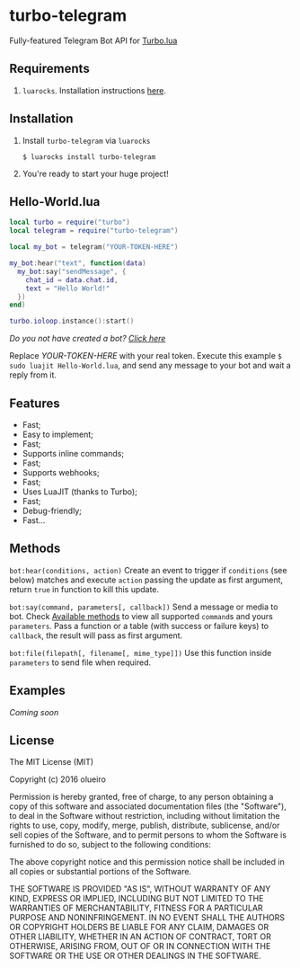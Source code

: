 turbo-telegram
==============
Fully-featured Telegram Bot API for [Turbo.lua](http://turbo.readthedocs.io)

Requirements
------------

1. `luarocks`. Installation instructions [here](https://luarocks.org/#quick-start).

Installation
------------

1. Install `turbo-telegram` via `luarocks`

   ```$ luarocks install turbo-telegram```

2. You're ready to start your huge project!

Hello-World.lua
-----------

```lua
local turbo = require("turbo")
local telegram = require("turbo-telegram")

local my_bot = telegram("YOUR-TOKEN-HERE")

my_bot:hear("text", function(data)
  my_bot:say("sendMessage", {
    chat_id = data.chat.id,
    text = "Hello World!"
  })
end)

turbo.ioloop.instance():start()
```

_Do you not have created a bot? [Click here](http://telegram.me/botfather?start=/newbot)_

Replace *YOUR-TOKEN-HERE* with your real token. Execute this example `$ sudo luajit Hello-World.lua`, and send any message to your bot and wait a reply from it.

Features
--------

* Fast;
* Easy to implement;
* Fast;
* Supports inline commands;
* Fast;
* Supports webhooks;
* Fast;
* Uses LuaJIT (thanks to Turbo);
* Fast;
* Debug-friendly;
* Fast...

Methods
-------

`bot:hear(conditions, action)` Create an event to trigger if `conditions` (see below) matches and execute `action` passing the update as first argument, return `true` in function to kill this update.

`bot:say(command, parameters[, callback])` Send a message or media to bot. Check [Available methods](https://core.telegram.org/bots/api#available-methods) to view all supported `command`s and yours `parameters`. Pass a function or a table (with success or failure keys) to `callback`, the result will pass as first argument.

`bot:file(filepath[, filename[, mime_type]])` Use this function inside `parameters` to send file when required.

Examples
--------

_Coming soon_

License
-------

The MIT License (MIT)

Copyright (c) 2016 olueiro

Permission is hereby granted, free of charge, to any person obtaining a copy
of this software and associated documentation files (the "Software"), to deal
in the Software without restriction, including without limitation the rights
to use, copy, modify, merge, publish, distribute, sublicense, and/or sell
copies of the Software, and to permit persons to whom the Software is
furnished to do so, subject to the following conditions:

The above copyright notice and this permission notice shall be included in all
copies or substantial portions of the Software.

THE SOFTWARE IS PROVIDED "AS IS", WITHOUT WARRANTY OF ANY KIND, EXPRESS OR
IMPLIED, INCLUDING BUT NOT LIMITED TO THE WARRANTIES OF MERCHANTABILITY,
FITNESS FOR A PARTICULAR PURPOSE AND NONINFRINGEMENT. IN NO EVENT SHALL THE
AUTHORS OR COPYRIGHT HOLDERS BE LIABLE FOR ANY CLAIM, DAMAGES OR OTHER
LIABILITY, WHETHER IN AN ACTION OF CONTRACT, TORT OR OTHERWISE, ARISING FROM,
OUT OF OR IN CONNECTION WITH THE SOFTWARE OR THE USE OR OTHER DEALINGS IN THE
SOFTWARE.
